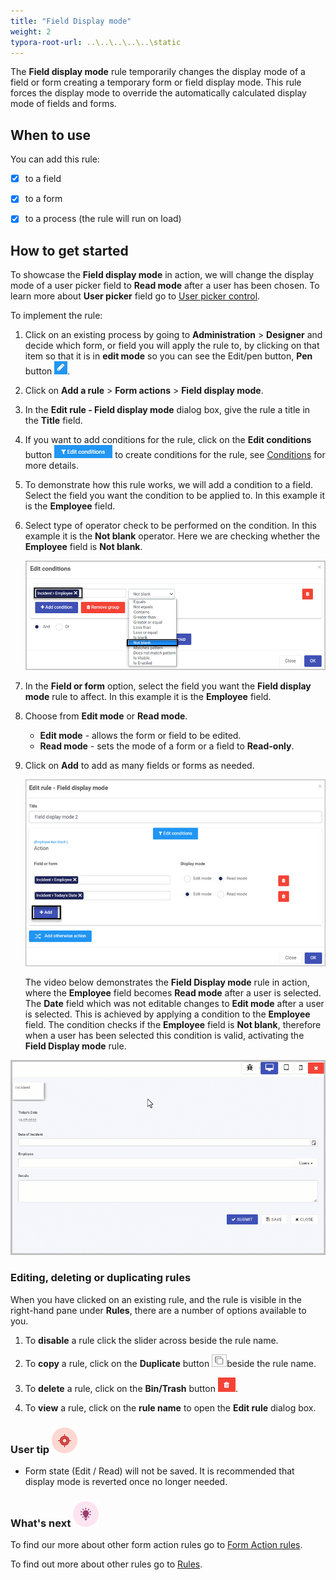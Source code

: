 ```yaml
---
title: "Field Display mode"
weight: 2
typora-root-url: ..\..\..\..\..\static
---
```


The **Field display mode** rule temporarily changes the display mode of a field or form creating a temporary form or field display mode. This rule forces the display mode to override the automatically calculated display mode of fields and forms.		


## When to use

You can add this rule:

- [x] to a field
- [x] to a form 
- [x] to a process (the rule will run on load)



## How to get started

To showcase the **Field display mode** in action, we will change the display mode of a user picker field to **Read mode** after a user has been chosen. To learn more about **User picker** field go to [User picker control](/platform/controls/input/user-picker/).

To implement the rule:

1. Click on an existing process by going to **Administration** > **Designer** and decide which form, or field you will apply the rule to, by clicking on that item so that it is in **edit mode** so you can see the Edit/pen button, **Pen** button ![Pen button](/images/penicon.png).

2. Click on **Add a rule** > **Form actions** > **Field display mode**.

3. In the **Edit rule - Field display mode** dialog box, give the rule a title in the **Title** field.

4. If you want to add conditions for the rule, click on the **Edit conditions** button ![Edit conditions button](/images/editconditions.png) to create conditions for the rule, see [Conditions](/platform/rules/general/add-conditions/) for more details.

5. To demonstrate how this rule works, we will add a condition to a field. Select the field you want the condition to be applied to. In this example it is the **Employee** field.

6. Select type of operator check to be performed on the condition. In this example it is the **Not blank** operator. Here we are checking whether the **Employee** field is **Not blank**.

   ![Edit conditions](/images/example-condition-field-display-mode.jpg) 

7. In the **Field or form** option, select the field you want the **Field display mode** rule to affect. In this example it is the **Employee** field.

8. Choose from **Edit mode** or **Read mode**.

   - **Edit mode** - allows the form or field to be edited.
   - **Read mode** - sets the mode of a form or a field to **Read-only**.

9. Click on **Add** to add as many fields or forms as needed.

   ![Edit rule dialog box](/images/examples-field-display-mode-fields.jpg)

	The video below demonstrates the **Field Display mode** rule in action, where the **Employee** field becomes **Read mode** after a user is selected. The 	**Date** field which was not editable changes to **Edit mode** after a user is selected. This is achieved by applying a condition to the **Employee** field. The condition checks if the **Employee** field is **Not blank**, therefore when a user has been selected this condition is valid, activating the **Field Display mode** rule.

<img src="/videos/gifs/examples/field-display-mode/field-display-mode2.gif"/>



### Editing, deleting or duplicating rules

When you have clicked on an existing rule, and the rule is visible in the right-hand pane under **Rules**, there are a number of options available to you.

1. To **disable** a rule click the slider across beside the rule name. 

2. To **copy** a rule, click on the **Duplicate** button ![Duplicate button](/images/duplicate-button.jpg)beside the rule name. 

3. To **delete** a rule, click on the **Bin/Trash** button ![Bin/Trash button](/images/bin.png).

4. To **view** a rule, click on the **rule name** to open the **Edit rule** dialog box.

   

### User tip ![Target icon](/images/05.png)

- Form state (Edit / Read) will not be saved. It is recommended that display mode is reverted once no longer needed.

  

### What's next ![Idea icon](/images/18.png) 

To find our more about other form action rules go to [Form Action rules](/platform/rules/form-actions/).

To find out more about other rules go to [Rules](/platform/rules/).
